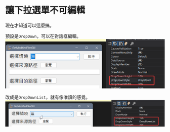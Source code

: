 # 讓下拉選單不可編輯

現在才知道可以這麼搞。
<!--more-->

預設是`DropDown`，可以在對話框編輯。  
[![demo](../img/2023010401_00.png)](../img/2023010401_00.png)  
  
改成是`DropDownList`，就有像唯讀的感覺。  
[![demo](../img/2023010401_01.png)](../img/2023010401_01.png) 
